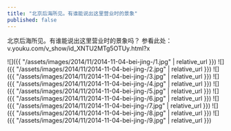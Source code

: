 ```yaml
---
title: "北京后海所见。有谁能说出这里营业时的景象"
published: false
---
```

北京后海所见。有谁能说出这里营业时的景象吗？
参看此处：v.youku.com/v_show/id_XNTU2MTg5OTUy.html?x



![]({{ "/assets/images/2014/11/2014-11-04-bei-jing-/1.jpg" | relative_url }})
![]({{ "/assets/images/2014/11/2014-11-04-bei-jing-/2.jpg" | relative_url }})
![]({{ "/assets/images/2014/11/2014-11-04-bei-jing-/3.jpg" | relative_url }})
![]({{ "/assets/images/2014/11/2014-11-04-bei-jing-/4.jpg" | relative_url }})
![]({{ "/assets/images/2014/11/2014-11-04-bei-jing-/5.jpg" | relative_url }})
![]({{ "/assets/images/2014/11/2014-11-04-bei-jing-/6.jpg" | relative_url }})
![]({{ "/assets/images/2014/11/2014-11-04-bei-jing-/7.jpg" | relative_url }})
![]({{ "/assets/images/2014/11/2014-11-04-bei-jing-/8.jpg" | relative_url }})
![]({{ "/assets/images/2014/11/2014-11-04-bei-jing-/9.jpg" | relative_url }})
